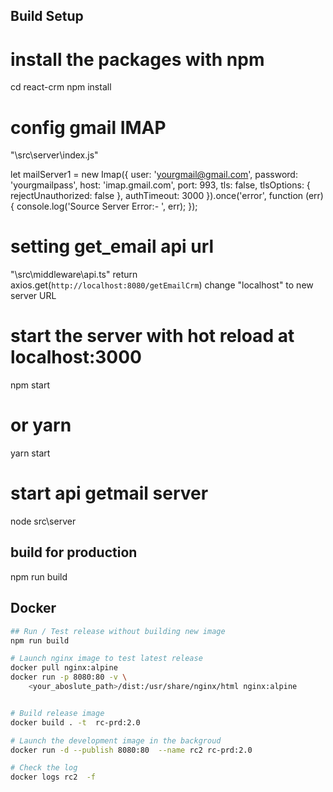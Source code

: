 ## Build Setup

# install the packages with npm
cd react-crm
npm install

# config gmail IMAP
"\src\server\index.js"

let mailServer1 = new Imap({
    user: 'yourgmail@gmail.com',
    password: 'yourgmailpass',
    host: 'imap.gmail.com',
    port: 993,
    tls: false,
    tlsOptions: {
      rejectUnauthorized: false
    },
    authTimeout: 3000
  }).once('error', function (err) {
    console.log('Source Server Error:- ', err);
  });
  
# setting get_email api url
"\src\middleware\api.ts"
return axios.get(`http://localhost:8080/getEmailCrm`)
  change "localhost" to new server URL

# start the server with hot reload at localhost:3000
npm start
# or yarn
yarn start

# start api getmail server
node src\server

## build for production
npm run build

## Docker 

```bash
## Run / Test release without building new image
npm run build

# Launch nginx image to test latest release
docker pull nginx:alpine
docker run -p 8080:80 -v \
    <your_aboslute_path>/dist:/usr/share/nginx/html nginx:alpine


# Build release image
docker build . -t  rc-prd:2.0

# Launch the development image in the backgroud
docker run -d --publish 8080:80  --name rc2 rc-prd:2.0

# Check the log
docker logs rc2  -f
```
